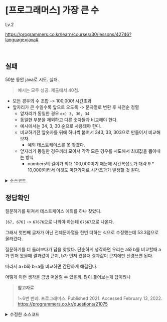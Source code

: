 # [프로그래머스] 가장 큰 수

Lv.2

https://programmers.co.kr/learn/courses/30/lessons/42746?language=java#

<br>

## 실패

50분 동안 java로 시도. 실패.

> 예시는 모두 성공. 제출에서 40점.

* 모든 경우의 수 조합 -> 100,000! 시간초과
* 앞자리가 큰 수일수록 앞으로 오도록 -> 문자열로 변환 후 사전순 정렬
  * 앞자리가 동일한 경우 `ex) 3, 30, 34`
  * 동일한 부분을 제외하고 다른 숫자들과 비교해야 한다.
  * 예시에서는 34, 3, 30 순으로 사용돼야 한다.
  * 비교하기전 앞숫자를 뒤에 하나씩 붙여서 343, 33, 303으로 만들어서 비교해보자.
    * 예외 테스트케이스를 못 찾겠다.
  * 앞자리가 동일한 경우끼리 모아서 각각 모든 경우를 시도해서 최대값을 뽑아내는 방식
    * numbers의 길이가 최대 100,000이기 때문에 시간복잡도가 대략 9 * 10,000!이라서 이것도 마찬가지로 시간초과가 발생할 것 같다.

<details><summary>소스코드</summary>

```java
import java.util.*;

class Solution {
    public String solution(int[] numbers) {
        List<String> numbersString = new ArrayList<>();
        for(int number : numbers) {
            numbersString.add(Integer.toString(number));
        }
        return numbersString.stream()
            .sorted((a, b) -> {
                a += a.charAt(0);
                b += b.charAt(0);
                return b.compareTo(a);
            })
            .reduce("", (a, b) -> a += b);
    }
}
```

</details>

## 정답확인

질문하기를 뒤져서 테스트케이스 에외를 하나 찾았다.

`[67, 676]` -> `67676`으로 나와야 하는데 `67667`으로 나온다.

그래서 첫번째 글자가 아닌 전체문자열을 한번 더하는 식으로 수정했는데 53.3점으로 올라갔다.

질문하기를 더 둘러보다가 답을 찾았다. 단순하게 생각하면 우리는 a와 b를 비교할때 a가 먼저 왔을때 결과값이 큰지, b가 먼저 왔을때 결과값이 큰지에만 신경쓰면 된다.

따라서 a+b와 b+a를 비교하면 간단하게 해결된다.

어떻게 이런 생각을 금방 떠올릴 수 있을까. 많이 풀어보는게 답이려나

> **참고자료**
>
> 1~6번 반례. 프로그래머스. Published 2021. Accessed February 13, 2022. https://programmers.co.kr/questions/21075

<details><summary>수정한 소스코드</summary>

```java
import java.util.*;

class Solution {
    public String solution(int[] numbers) {
        List<String> numbersString = new ArrayList<>();
        for(int number : numbers) {
            numbersString.add(Integer.toString(number));
        }
        
        String answer = numbersString.stream()
            .sorted((a, b) -> (b+a).compareTo(a+b))
            .reduce("", (a, b) -> a += b);
        
        if(answer.charAt(0) == '0')
            answer = "0";
        
        return answer;
    }
}
```

</details>